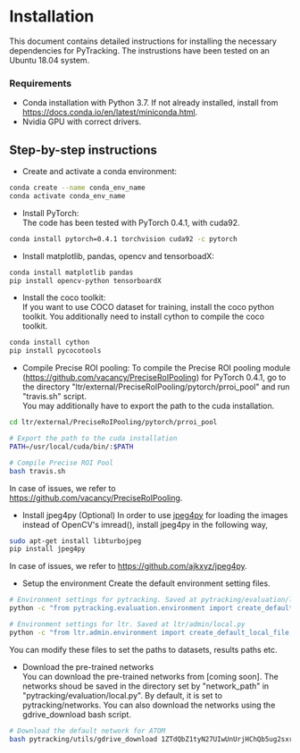 # Installation

This document contains detailed instructions for installing the necessary dependencies for PyTracking. The instrustions have been tested on an Ubuntu 18.04 system.   

### Requirements  
* Conda installation with Python 3.7. If not already installed, install from https://docs.conda.io/en/latest/miniconda.html.
* Nvidia GPU with correct drivers.

## Step-by-step instructions  
* Create and activate a conda environment:
```bash
conda create --name conda_env_name
conda activate conda_env_name
```

* Install PyTorch:  
The code has been tested with PyTorch 0.4.1, with cuda92.  
```bash
conda install pytorch=0.4.1 torchvision cuda92 -c pytorch
```

* Install matplotlib, pandas, opencv and tensorboadX:  
```bash
conda install matplotlib pandas
pip install opencv-python tensorboardX
```

* Install the coco toolkit:  
If you want to use COCO dataset for training, install the coco python toolkit. You additionally need to install cython to compile the coco toolkit.
```bash
conda install cython
pip install pycocotools
```

* Compile Precise ROI pooling:
To compile the Precise ROI pooling module (https://github.com/vacancy/PreciseRoIPooling) for PyTorch 0.4.1, go to the directory "ltr/external/PreciseRoIPooling/pytorch/prroi_pool" and run "travis.sh" script.  
You may additionally have to export the path to the cuda installation.
```bash
cd ltr/external/PreciseRoIPooling/pytorch/prroi_pool

# Export the path to the cuda installation
PATH=/usr/local/cuda/bin/:$PATH

# Compile Precise ROI Pool
bash travis.sh
```

In case of issues, we refer to https://github.com/vacancy/PreciseRoIPooling.

* Install jpeg4py (Optional)
In order to use [jpeg4py](https://github.com/ajkxyz/jpeg4py) for loading the images instead of OpenCV's imread(), install jpeg4py in the following way,  
```bash
sudo apt-get install libturbojpeg
pip install jpeg4py 
```

In case of issues, we refer to https://github.com/ajkxyz/jpeg4py.

* Setup the environment
Create the default environment setting files. 
```bash
# Environment settings for pytracking. Saved at pytracking/evaluation/local.py
python -c "from pytracking.evaluation.environment import create_default_local_file; create_default_local_file()"

# Environment settings for ltr. Saved at ltr/admin/local.py
python -c "from ltr.admin.environment import create_default_local_file; create_default_local_file()"
```

You can modify these files to set the paths to datasets, results paths etc.

* Download the pre-trained networks  
You can download the pre-trained networks from [coming soon]. The networks shoud be saved in the directory set by "network_path" in "pytracking/evaluation/local.py". By default, it is set to pytracking/networks.
You can also download the networks using the gdrive_download bash script.

```bash
# Download the default network for ATOM
bash pytracking/utils/gdrive_download 1ZTdQbZ1tyN27UIwUnUrjHChQb5ug2sxr pytracking/networks/atom_iou.pth
```